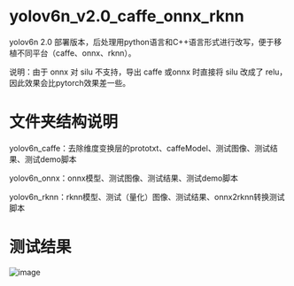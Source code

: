 # yolov6n_v2.0_caffe_onnx_rknn

yolov6n 2.0 部署版本，后处理用python语言和C++语言形式进行改写，便于移植不同平台（caffe、onnx、rknn）。


说明：由于 onnx 对 silu 不支持，导出 caffe 或onnx 时直接将 silu 改成了 relu，因此效果会比pytorch效果差一些。

# 文件夹结构说明

yolov6n_caffe：去除维度变换层的prototxt、caffeModel、测试图像、测试结果、测试demo脚本

yolov6n_onnx：onnx模型、测试图像、测试结果、测试demo脚本

yolov6n_rknn：rknn模型、测试（量化）图像、测试结果、onnx2rknn转换测试脚本

# 测试结果

![image](https://github.com/cqu20160901/yolov6n_v2.0_onnx_rknn/blob/main/yolov6n_rknn/test_rknn_result.jpg)
